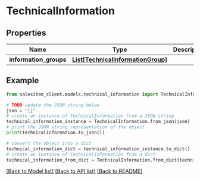 # TechnicalInformation


## Properties

Name | Type | Description | Notes
------------ | ------------- | ------------- | -------------
**information_groups** | [**List[TechnicalInformationGroup]**](TechnicalInformationGroup.md) |  | 

## Example

```python
from salesitem_client.models.technical_information import TechnicalInformation

# TODO update the JSON string below
json = "{}"
# create an instance of TechnicalInformation from a JSON string
technical_information_instance = TechnicalInformation.from_json(json)
# print the JSON string representation of the object
print(TechnicalInformation.to_json())

# convert the object into a dict
technical_information_dict = technical_information_instance.to_dict()
# create an instance of TechnicalInformation from a dict
technical_information_from_dict = TechnicalInformation.from_dict(technical_information_dict)
```
[[Back to Model list]](../README.md#documentation-for-models) [[Back to API list]](../README.md#documentation-for-api-endpoints) [[Back to README]](../README.md)


